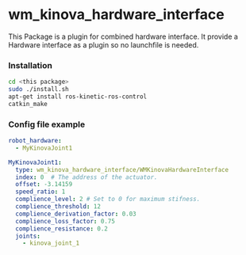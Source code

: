 # wm_kinova_hardware_interface

This Package is a plugin for combined hardware interface.
It provide a Hardware interface as a plugin so no launchfile is needed.

### Installation
```sh
cd <this package>
sudo ./install.sh
apt-get install ros-kinetic-ros-control
catkin_make
```

### Config file example
```yaml
robot_hardware:
  - MyKinovaJoint1

MyKinovaJoint1:
  type: wm_kinova_hardware_interface/WMKinovaHardwareInterface
  index: 0  # The address of the actuator.
  offset: -3.14159
  speed_ratio: 1
  complience_level: 2 # Set to 0 for maximum stifness.
  complience_threshold: 12
  complience_derivation_factor: 0.03
  complience_loss_factor: 0.75
  complience_resistance: 0.2
  joints:
    - kinova_joint_1
```
